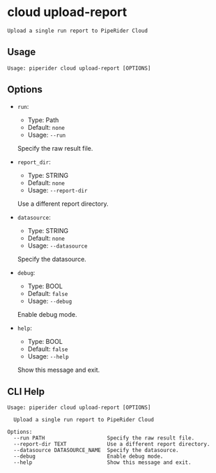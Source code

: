 
# cloud upload-report

    Upload a single run report to PipeRider Cloud
    
## Usage
```
Usage: piperider cloud upload-report [OPTIONS]
```
## Options
* `run`: 
  * Type: Path 
  * Default: `none`
  * Usage: `--run`

  Specify the raw result file.


* `report_dir`: 
  * Type: STRING 
  * Default: `none`
  * Usage: `--report-dir`

  Use a different report directory.


* `datasource`: 
  * Type: STRING 
  * Default: `none`
  * Usage: `--datasource`

  Specify the datasource.


* `debug`: 
  * Type: BOOL 
  * Default: `false`
  * Usage: `--debug`

  Enable debug mode.


* `help`: 
  * Type: BOOL 
  * Default: `false`
  * Usage: `--help`

  Show this message and exit.


## CLI Help
```
Usage: piperider cloud upload-report [OPTIONS]

  Upload a single run report to PipeRider Cloud

Options:
  --run PATH                    Specify the raw result file.
  --report-dir TEXT             Use a different report directory.
  --datasource DATASOURCE_NAME  Specify the datasource.
  --debug                       Enable debug mode.
  --help                        Show this message and exit.
```
